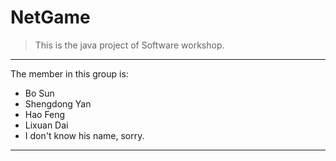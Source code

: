 # NetGame
>This is the java project of Software workshop.
---

The member in this group is:
- Bo Sun
- Shengdong Yan
- Hao Feng
- Lixuan Dai
- I don't know his name, sorry.

---